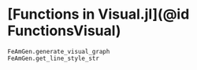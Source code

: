 # [Functions in Visual.jl](@id FunctionsVisual)

```@docs
FeAmGen.generate_visual_graph
FeAmGen.get_line_style_str
```
